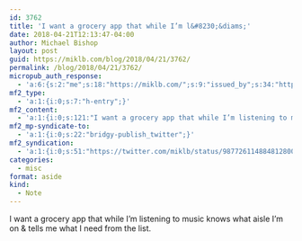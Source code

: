 ```yaml
---
id: 3762
title: 'I want a grocery app that while I’m l&#8230;&diams;'
date: 2018-04-21T12:13:47-04:00
author: Michael Bishop
layout: post
guid: https://miklb.com/blog/2018/04/21/3762/
permalink: /blog/2018/04/21/3762/
micropub_auth_response:
  - 'a:6:{s:2:"me";s:18:"https://miklb.com/";s:9:"issued_by";s:34:"https://tokens.indieauth.com/token";s:9:"client_id";s:21:"https://quill.p3k.io/";s:9:"issued_at";i:1515785966;s:5:"scope";s:13:"create update";s:5:"nonce";i:1033266350;}'
mf2_type:
  - 'a:1:{i:0;s:7:"h-entry";}'
mf2_content:
  - 'a:1:{i:0;s:121:"I want a grocery app that while I’m listening to music knows what aisle I’m on & tells me what I need from the list. ";}'
mf2_mp-syndicate-to:
  - 'a:1:{i:0;s:22:"bridgy-publish_twitter";}'
mf2_syndication:
  - 'a:1:{i:0;s:51:"https://twitter.com/miklb/status/987726114884812800";}'
categories:
  - misc
format: aside
kind:
  - Note
---
```

I want a grocery app that while I’m listening to music knows what aisle I’m on &amp; tells me what I need from the list. 